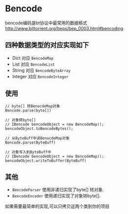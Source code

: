 Bencode 
=
bencode编码是bt协议中最常用的数据格式  
http://www.bittorrent.org/beps/bep_0003.html#bencoding


## 四种数据类型的对应实现如下  
- Dict 对应 ```BencodeMap```
- List 对应 ```BencodeList```
- String 对应 ```BencodeByteArray```  
- Integer 对应 ```BencodeInteger```  

    
## 使用
```$xslt
// byte[] 转BenocdeMap对象 
Bencode.parse(byte[])
```
```
// 对象转byte[]
// IBencode bencodeObject = new BencodeMap();
bencodeObject.toBencodeBytes();
```
```
// 从ByteBuff中读BenocdeMap对象
Bencode.parse(ByteBuff)
```
```
// 对象写入到ByteBuff中
// IBencode bencodeObject = new BencodeMap();
bencodeObject.writeToBuffer(ByteBuff)
```
## 其他
- ```BencodeParser``` 使用非递归实现了byte[] 转对象.  
- ```BencodeEncoder``` 使用递归实现了对象转byte[].  

如果需要最简单的实现,可以只拷贝这两个类到你的项目
